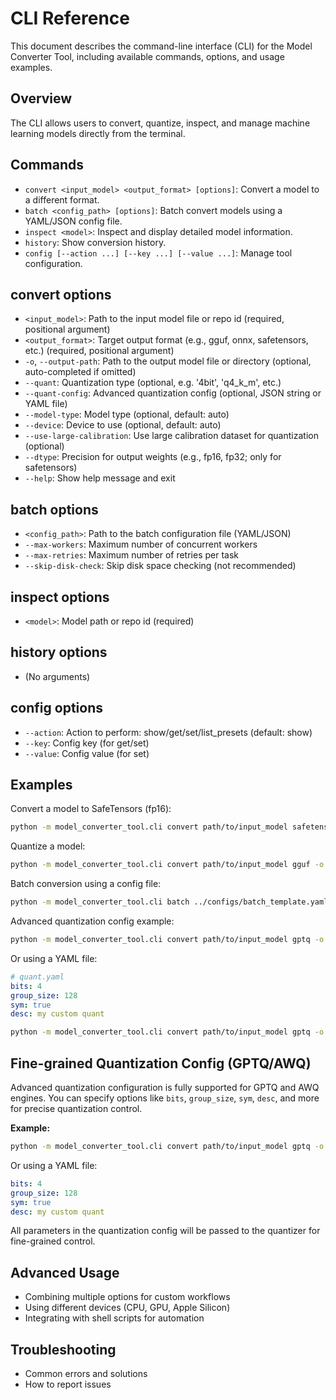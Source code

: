# CLI Reference

This document describes the command-line interface (CLI) for the Model Converter Tool, including available commands, options, and usage examples.

## Overview
The CLI allows users to convert, quantize, inspect, and manage machine learning models directly from the terminal.

## Commands
- `convert <input_model> <output_format> [options]`: Convert a model to a different format.
- `batch <config_path> [options]`: Batch convert models using a YAML/JSON config file.
- `inspect <model>`: Inspect and display detailed model information.
- `history`: Show conversion history.
- `config [--action ...] [--key ...] [--value ...]`: Manage tool configuration.

## convert options
- `<input_model>`: Path to the input model file or repo id (required, positional argument)
- `<output_format>`: Target output format (e.g., gguf, onnx, safetensors, etc.) (required, positional argument)
- `-o`, `--output-path`: Path to the output model file or directory (optional, auto-completed if omitted)
- `--quant`: Quantization type (optional, e.g. '4bit', 'q4_k_m', etc.)
- `--quant-config`: Advanced quantization config (optional, JSON string or YAML file)
- `--model-type`: Model type (optional, default: auto)
- `--device`: Device to use (optional, default: auto)
- `--use-large-calibration`: Use large calibration dataset for quantization (optional)
- `--dtype`: Precision for output weights (e.g., fp16, fp32; only for safetensors)
- `--help`: Show help message and exit

## batch options
- `<config_path>`: Path to the batch configuration file (YAML/JSON)
- `--max-workers`: Maximum number of concurrent workers
- `--max-retries`: Maximum number of retries per task
- `--skip-disk-check`: Skip disk space checking (not recommended)

## inspect options
- `<model>`: Model path or repo id (required)

## history options
- (No arguments)

## config options
- `--action`: Action to perform: show/get/set/list_presets (default: show)
- `--key`: Config key (for get/set)
- `--value`: Config value (for set)

## Examples
Convert a model to SafeTensors (fp16):
```bash
python -m model_converter_tool.cli convert path/to/input_model safetensors --dtype fp16 -o path/to/output_model.safetensors
```

Quantize a model:
```bash
python -m model_converter_tool.cli convert path/to/input_model gguf -o path/to/output_model-q4.gguf --quant q4
```

Batch conversion using a config file:
```bash
python -m model_converter_tool.cli batch ../configs/batch_template.yaml
```

Advanced quantization config example:

```bash
python -m model_converter_tool.cli convert path/to/input_model gptq -o path/to/output_model-gptq --quant-config '{"bits":4, "group_size":128, "sym":true, "desc":"custom quant"}'
```

Or using a YAML file:

```yaml
# quant.yaml
bits: 4
group_size: 128
sym: true
desc: my custom quant
```

```bash
python -m model_converter_tool.cli convert path/to/input_model gptq -o path/to/output_model-gptq --quant-config quant.yaml
```

## Fine-grained Quantization Config (GPTQ/AWQ)

Advanced quantization configuration is fully supported for GPTQ and AWQ engines. You can specify options like `bits`, `group_size`, `sym`, `desc`, and more for precise quantization control.

**Example:**

```bash
python -m model_converter_tool.cli convert path/to/input_model gptq -o path/to/output_model-gptq --quant-config '{"bits":4, "group_size":128, "sym":true, "desc":"custom quant"}'
```

Or using a YAML file:

```yaml
bits: 4
group_size: 128
sym: true
desc: my custom quant
```

All parameters in the quantization config will be passed to the quantizer for fine-grained control.

## Advanced Usage
- Combining multiple options for custom workflows
- Using different devices (CPU, GPU, Apple Silicon)
- Integrating with shell scripts for automation

## Troubleshooting
- Common errors and solutions
- How to report issues 